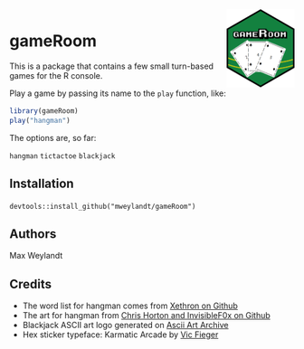 <img src="man/figures/logo.png" align="right" height="138" />

# gameRoom

This is a package that contains a few small turn-based games for the R console.

Play a game by passing its name to the `play` function, like:

```r
library(gameRoom)
play("hangman")
```

The options are, so far:

`hangman`
`tictactoe`
`blackjack`


## Installation

`devtools::install_github("mweylandt/gameRoom")`

## Authors
Max Weylandt


## Credits
- The word list for hangman comes from [Xethron on Github]( https://github.com/Xethron/Hangman/blob/master/words.txt)
- The art for hangman from [Chris Horton  and InvisibleF0x on Github](https://gist.github.com/chrishorton/8510732aa9a80a03c829b09f12e20d9c?permalink_comment_id=3678215#gistcomment-3678215)
- Blackjack ASCII art logo generated on [Ascii Art Archive](https://www.asciiart.eu/text-to-ascii-art)
- Hex sticker typeface: Karmatic Arcade by [Vic Fieger](https://vicfieger.com)

